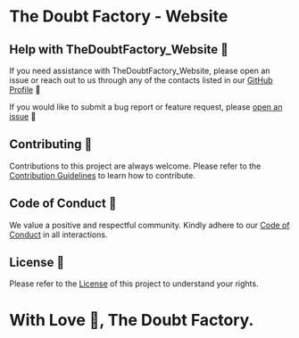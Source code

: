 # The Doubt Factory - Website

## Help with TheDoubtFactory_Website 🤝

If you need assistance with TheDoubtFactory_Website, please open an issue or reach out to us through any of the contacts listed in our [GitHub Profile](https://github.com/TheDoubtFactory) 📧

If you would like to submit a bug report or feature request, please [open an issue](https://github.com/TheDoubtFactory/TheDoubtFactory_Website/issues) 🐛

## Contributing 🌟

Contributions to this project are always welcome. Please refer to the [Contribution Guidelines](https://github.com/TheDoubtFactory/TheDoubtFactory_Website/blob/main/CONTRIBUTING.md) to learn how to contribute.

## Code of Conduct 🤝

We value a positive and respectful community. Kindly adhere to our [Code of Conduct](https://github.com/TheDoubtFactory/TheDoubtFactory_Website/blob/main/CODE_OF_CONDUCT.md) in all interactions.

## License 📄

Please refer to the [License](https://github.com/TheDoubtFactory/TheDoubtFactory_Website/blob/main/LICENSE.md) of this project to understand your rights.

# With Love 💙, The Doubt Factory.
